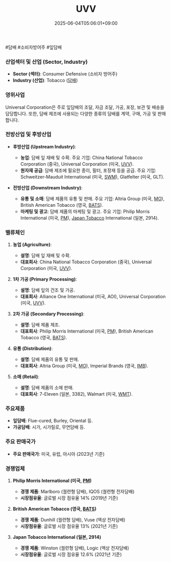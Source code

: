 ﻿---
title: "UVV"
date: 2025-06-04T05:06:01+09:00
lastmod: 2025-06-04T05:06:01+09:00
type: docs
sidebar:
  open: true
weight: 924
---
<div style="display:none">
  <meta property="article:published_time" content="2025-06-03T20:06:01Z" />
  <meta property="article:modified_time" content="2025-06-03T20:06:01Z" />
</div>
#담배 #소비자방어주 #잎담배 

### 산업섹터 및 산업 (Sector, Industry)

- **Sector (섹터)**: Consumer Defensive (소비자 방어주)
- **Industry (산업)**: Tobacco ([담배](/industry-study/담배/))

### 영위사업

Universal Corporation은 주로 잎담배의 조달, 자금 조달, 가공, 포장, 보관 및 배송을 담당합니다. 또한, 담배 제조에 사용되는 다양한 종류의 담배를 계약, 구매, 가공 및 판매합니다.

### 전방산업 및 후방산업

- **후방산업 (Upstream Industry)**:
    
    - **농업**: 담배 잎 재배 및 수확. 주요 기업: China National Tobacco Corporation (중국), Universal Corporation (미국, [UVV](/company-analysis/uvv/)).
    - **원자재 공급**: 담배 제조에 필요한 종이, 필터, 포장재 등을 공급. 주요 기업: Schweitzer-Mauduit International (미국, [SWM](/company-analysis/swm/)), Glatfelter (미국, GLT).

- **전방산업 (Downstream Industry)**:
    
    - **유통 및 소매**: 담배 제품의 유통 및 판매. 주요 기업: Altria Group (미국, [MO](/company-analysis/mo/)), British American Tobacco (영국, [BATS](/company-analysis/bats/)).
    - **마케팅 및 광고**: 담배 제품의 마케팅 및 광고. 주요 기업: Philip Morris International (미국, [PM](/company-analysis/pm/)), [Japan Tobacco](/company-analysis/japan-tobacco/) International (일본, 2914).

### 밸류체인

1. **농업 (Agriculture)**:
    
    - **설명**: 담배 잎 재배 및 수확.
    - **대표회사**: China National Tobacco Corporation (중국), Universal Corporation (미국, [UVV](/company-analysis/uvv/)).

1. **1차 가공 (Primary Processing)**:
    
    - **설명**: 담배 잎의 건조 및 가공.
    - **대표회사**: Alliance One International (미국, AOI), Universal Corporation (미국, [UVV](/company-analysis/uvv/)).

1. **2차 가공 (Secondary Processing)**:
    
    - **설명**: 담배 제품 제조.
    - **대표회사**: Philip Morris International (미국, [PM](/company-analysis/pm/)), British American Tobacco (영국, [BATS](/company-analysis/bats/)).

1. **유통 (Distribution)**:
    
    - **설명**: 담배 제품의 유통 및 판매.
    - **대표회사**: Altria Group (미국, [MO](/company-analysis/mo/)), Imperial Brands (영국, [IMB](/company-analysis/imb/)).

1. **소매 (Retail)**:
    
    - **설명**: 담배 제품의 소매 판매.
    - **대표회사**: 7-Eleven (일본, 3382), Walmart (미국, [WMT](/company-analysis/wmt/)).

### 주요제품

- **잎담배**: Flue-cured, Burley, Oriental 등.
- **가공담배**: 시가, 시가릴로, 무연담배 등.

### 주요 판매국가

- **주요 판매국가**: 미국, 유럽, 아시아 (2023년 기준)

### 경쟁업체

1. **Philip Morris International (미국, [PM](/company-analysis/pm/))**
    - **경쟁 제품**: Marlboro (궐련형 담배), IQOS (궐련형 전자담배)
    - **시장점유율**: 글로벌 시장 점유율 14% (2019년 기준)

1. **British American Tobacco (영국, [BATS](/company-analysis/bats/))**
    - **경쟁 제품**: Dunhill (궐련형 담배), Vuse (액상 전자담배)
    - **시장점유율**: 글로벌 시장 점유율 13% (2021년 기준)

1. **Japan Tobacco International (일본, 2914)**
    - **경쟁 제품**: Winston (궐련형 담배), Logic (액상 전자담배)
    - **시장점유율**: 글로벌 시장 점유율 12.6% (2021년 기준)
